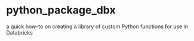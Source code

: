 # python_package_dbx
a quick how-to on creating a library of custom Python functions for use in Databricks
